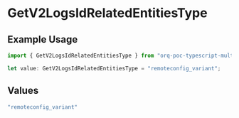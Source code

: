 # GetV2LogsIdRelatedEntitiesType

## Example Usage

```typescript
import { GetV2LogsIdRelatedEntitiesType } from "orq-poc-typescript-multi-env-version/models/operations";

let value: GetV2LogsIdRelatedEntitiesType = "remoteconfig_variant";
```

## Values

```typescript
"remoteconfig_variant"
```